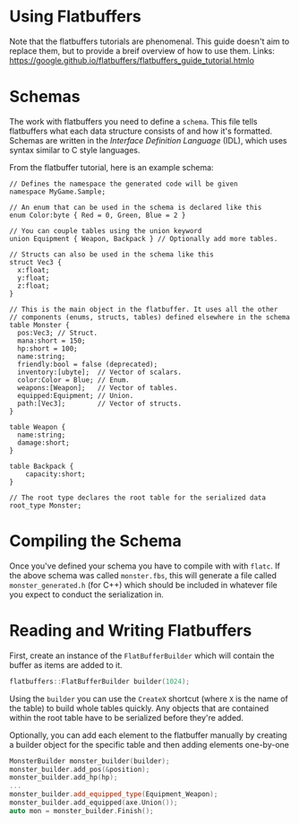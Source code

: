 # Using Flatbuffers
 
 Note that the flatbuffers tutorials are phenomenal. This guide doesn't aim to replace them, but to provide a breif overview of how to use them.
 Links: https://google.github.io/flatbuffers/flatbuffers_guide_tutorial.htmlo


# Schemas

The work with flatbuffers you need to define a `schema`. This file tells flatbuffers what each data structure consists of and how it's formatted. Schemas are written in the _Interface Definition Language_ (IDL), which uses syntax similar to C style languages.

From the flatbuffer tutorial, here is an example schema:
```
// Defines the namespace the generated code will be given
namespace MyGame.Sample;  
 
// An enum that can be used in the schema is declared like this
enum Color:byte { Red = 0, Green, Blue = 2 }
 
// You can couple tables using the union keyword
union Equipment { Weapon, Backpack } // Optionally add more tables.
 
// Structs can also be used in the schema like this
struct Vec3 {
  x:float;
  y:float;
  z:float;
}

// This is the main object in the flatbuffer. It uses all the other
// components (enums, structs, tables) defined elsewhere in the schema
table Monster {
  pos:Vec3; // Struct.
  mana:short = 150;
  hp:short = 100;
  name:string;
  friendly:bool = false (deprecated);
  inventory:[ubyte];  // Vector of scalars.
  color:Color = Blue; // Enum.
  weapons:[Weapon];   // Vector of tables.
  equipped:Equipment; // Union.
  path:[Vec3];        // Vector of structs.
}
 
table Weapon {
  name:string;
  damage:short;
}

table Backpack {
    capacity:short;
}
 
// The root type declares the root table for the serialized data
root_type Monster;
```

# Compiling the Schema

Once you've defined your schema you have to compile with with `flatc`. If the above schema was called `monster.fbs`, this will generate a file called `monster_generated.h` (for C++) which should be included in whatever file you expect to conduct the serialization in.

# Reading and Writing Flatbuffers

First, create an instance of the `FlatBufferBuilder` which will contain the buffer as items are added to it.
```C++
flatbuffers::FlatBufferBuilder builder(1024);
```

Using the `builder` you can use the `CreateX` shortcut (where `X` is the name of the table) to build whole tables quickly. Any objects that are contained within the root table have to be serialized before they're added.

Optionally, you can add each element to the flatbuffer manually by creating a builder object for the specific table and then adding elements one-by-one

```C++
MonsterBuilder monster_builder(builder);
monster_builder.add_pos(&position);
monster_builder.add_hp(hp);
...
monster_builder.add_equipped_type(Equipment_Weapon);
monster_builder.add_equipped(axe.Union());
auto mon = monster_builder.Finish();
```

